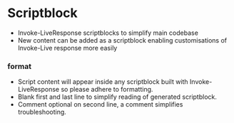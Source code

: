 # Scriptblock
* Invoke-LiveResponse scriptblocks to simplify main codebase
* New content can be added as a scriptblock enabling customisations of Invoke-Live response more easily

### format
* Script content will appear inside any scriptblock built with Invoke-LiveResponse so please adhere to formatting.
* Blank first and last line to simplify reading of generated scriptblock.
* Comment optional on second line, a comment simplifies troubleshooting.
